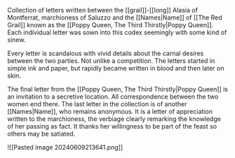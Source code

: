 Collection of letters written between the [[grail]]-[[long]] Alasia of Montferrat, marchioness of Saluzzo and the [[Names|Name]] of [[The Red Grail]] known as the [[Poppy Queen, The Third Thirstly|Poppy Queen]]. Each individual letter was sown into this codex seemingly with some kind of sinew.

Every letter is scandalous with vivid details about the carnal desires between the two parties. Not unlike a competition. The letters started in simple ink and paper, but rapidly became written in blood and then later on skin.

The final letter from the [[Poppy Queen, The Third Thirstly|Poppy Queen]] is an invitation to a secretive location. All correspondence between the two women end there. The last letter in the collection is of another [[Names|Name]], who remains anonymous. It is a letter of appreciation written to the marchioness, the verbiage clearly remarking the knowledge of her passing as fact. It thanks her willingness to be part of the feast so others may be satiated.

![[Pasted image 20240609213641.png]]